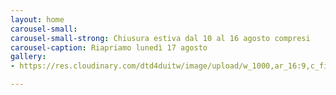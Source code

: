 ```yaml
---
layout: home
carousel-small: 
carousel-small-strong: Chiusura estiva dal 10 al 16 agosto compresi
carousel-caption: Riapriamo lunedì 17 agosto
gallery:
- https://res.cloudinary.com/dtd4duitw/image/upload/w_1000,ar_16:9,c_fill,g_auto,e_sharpen/v1567253002/viterbo/70215721_1441918852613190_8315255086775271424_o.jpg

---
```

